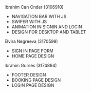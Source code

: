 Ibrahim Can Onder (3106910)
* NAVIGATION BAR WITH JS
* SWIPER WITH JS
* ANIMATION IN SIGNIN AND LOGIN
* DESIGN FOR DESKTOP AND TABLET

Elvira Negreeva (3170599)
* SIGN IN PAGE FORM
* HOME PAGE DESIGN

Ibrahim Gurses (3174894)
* FOOTER DESIGN
* BOOKING PAGE DESIGN
* LOGIN PAGE DESIGN
